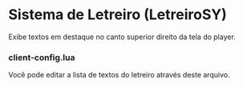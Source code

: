 # Sistema de Letreiro (LetreiroSY)

Exibe textos em destaque no canto superior direito da tela do player.

### client-config.lua
Você pode editar a lista de textos do letreiro através deste arquivo.
